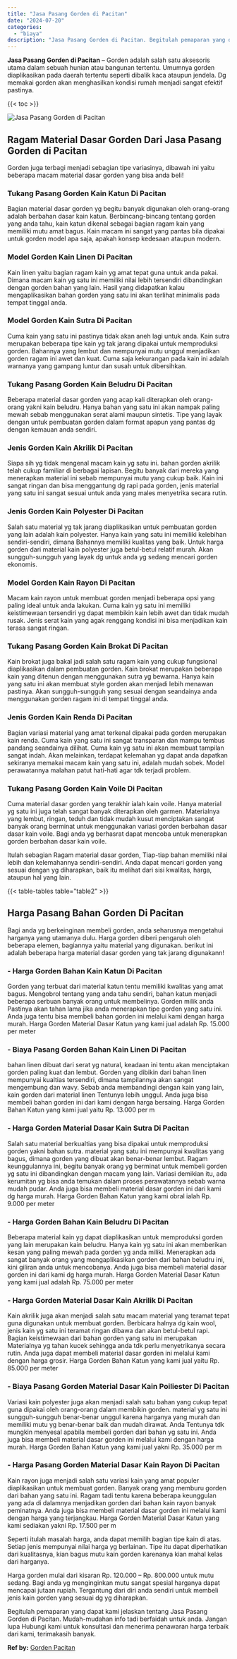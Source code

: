 ```yaml
---
title: "Jasa Pasang Gorden di Pacitan"
date: "2024-07-20"
categories: 
  - "biaya"
description: "Jasa Pasang Gorden di Pacitan. Begitulah pemaparan yang dapat kami jelaskan tentang Jasa Pasang Gorden di Pacitan. Mudah-mudahan info tadi berfaidah untuk an..."
---
```


**Jasa Pasang Gorden di Pacitan** – Gorden adalah salah satu aksesoris utama dalam sebuah hunian atau bangunan tertentu. Umumnya gorden diaplikasikan pada daerah tertentu seperti dibalik kaca ataupun jendela. Dg memakai gorden akan menghasilkan kondisi rumah menjadi sangat efektif pastinya.

{{< toc >}}

![Jasa Pasang Gorden di Pacitan](/images/pasang-gorden-murah09.png)

## Ragam Material Dasar Gorden Dari Jasa Pasang Gorden di Pacitan

Gorden juga terbagi menjadi sebagian tipe variasinya, dibawah ini yaitu beberapa macam material dasar gorden yang bisa anda beli!

### Tukang Pasang Gorden Kain Katun Di Pacitan

Bagian material dasar gorden yg begitu banyak digunakan oleh orang-orang adalah berbahan dasar kain katun. Berbincang-bincang tentang gorden yang anda tahu, kain katun dikenal sebagai bagian ragam kain yang memiliki mutu amat bagus. Kain macam ini sangat yang pantas bila dipakai untuk gorden model apa saja, apakah konsep kedesaan ataupun modern.

### Model Gorden Kain Linen Di Pacitan

Kain linen yaitu bagian ragam kain yg amat tepat guna untuk anda pakai. Dimana macam kain yg satu ini memiliki nilai lebih tersendiri dibandingkan dengan gorden bahan yang lain. Hasil yang didapatkan kalau mengaplikasikan bahan gorden yang satu ini akan terlihat minimalis pada tempat tinggal anda.

### Model Gorden Kain Sutra Di Pacitan

Cuma kain yang satu ini pastinya tidak akan aneh lagi untuk anda. Kain sutra merupakan beberapa tipe kain yg tak jarang dipakai untuk memproduksi gorden. Bahannya yang lembut dan mempunyai mutu unggul menjadikan gorden ragam ini awet dan kuat. Cuma saja kekurangan pada kain ini adalah warnanya yang gampang luntur dan susah untuk dibersihkan.

### Tukang Pasang Gorden Kain Beludru Di Pacitan

Beberapa material dasar gorden yang acap kali diterapkan oleh orang-orang yakni kain beludru. Hanya bahan yang satu ini akan nampak paling mewah sebab menggunakan serat alami maupun sintetis. Tipe yang layak dengan untuk pembuatan gorden dalam format apapun yang pantas dg dengan kemauan anda sendiri.

### Jenis Gorden Kain Akrilik Di Pacitan

Siapa sih yg tidak mengenal macam kain yg satu ini. bahan gorden akrilik telah cukup familiar di berbagai lapisan. Begitu banyak dari mereka yang menerapkan material ini sebab mempunyai mutu yang cukup baik. Kain ini sangat ringan dan bisa menggantung dg rapi pada gorden, jenis material yang satu ini sangat sesuai untuk anda yang males menyetrika secara rutin.

### Jenis Gorden Kain Polyester Di Pacitan

Salah satu material yg tak jarang diaplikasikan untuk pembuatan gorden yang lain adalah kain polyester. Hanya kain yang satu ini memiliki kelebihan sendiri-sendiri, dimana Bahannya memiliki kualitas yang baik. Untuk harga gorden dari material kain polyester juga betul-betul relatif murah. Akan sungguh-sungguh yang layak dg untuk anda yg sedang mencari gorden ekonomis.

### Model Gorden Kain Rayon Di Pacitan

Macam kain rayon untuk membuat gorden menjadi beberapa opsi yang paling ideal untuk anda lakukan. Cuma kain yg satu ini memiliki keistimewaan tersendiri yg dapat membikin kain lebih awet dan tidak mudah rusak. Jenis serat kain yang agak renggang kondisi ini bisa menjadikan kain terasa sangat ringan.

### Tukang Pasang Gorden Kain Brokat Di Pacitan

Kain brokat juga bakal jadi salah satu ragam kain yang cukup fungsional diaplikasikan dalam pembuatan gorden. Kain brokat merupakan beberapa kain yang ditenun dengan menggunakan sutra yg bewarna. Hanya kain yang satu ini akan membuat style gorden akan menjadi lebih menawan pastinya. Akan sungguh-sungguh yang sesuai dengan seandainya anda menggunakan gorden ragam ini di tempat tinggal anda.

### Jenis Gorden Kain Renda Di Pacitan

Bagian variasi material yang amat terkenal dipakai pada gorden merupakan kain renda. Cuma kain yang satu ini sangat transparan dan mampu tembus pandang seandainya dilihat. Cuma kain yg satu ini akan membuat tampilan sangat indah. Akan melainkan, terdapat kelemahan yg dapat anda dapatkan sekiranya memakai macam kain yang satu ini, adalah mudah sobek. Model perawatannya malahan patut hati-hati agar tdk terjadi problem.

### Tukang Pasang Gorden Kain Voile Di Pacitan

Cuma material dasar gorden yang terakhir ialah kain voile. Hanya material yg satu ini juga telah sangat banyak diterapkan oleh garmen. Materialnya yang lembut, ringan, teduh dan tidak mudah kusut menciptakan sangat banyak orang berminat untuk menggunakan variasi gorden berbahan dasar dasar kain voile. Bagi anda yg berhasrat dapat mencoba untuk menerapkan gorden berbahan dasar kain voile.

Itulah sebagian Ragam material dasar gorden, Tiap-tiap bahan memiliki nilai lebih dan kelemahannya sendiri-sendiri. Anda dapat mencari gorden yang sesuai dengan yg diharapkan, baik itu melihat dari sisi kwalitas, harga, ataupun hal yang lain.

{{< table-tables table="table2" >}}

## Harga Pasang Bahan Gorden Di Pacitan

Bagi anda yg berkeinginan membeli gorden, anda seharusnya mengetahui harganya yang utamanya dulu. Harga gorden diberi pengaruh oleh beberapa elemen, bagiannya yaitu material yang digunakan. berikut ini adalah beberapa harga material dasar gorden yang tak jarang digunakann!

### \- Harga Gorden Bahan Kain Katun Di Pacitan

Gorden yang terbuat dari material katun tentu memiliki kwalitas yang amat bagus. Mengobrol tentang yang anda tahu sendiri, bahan katun menjadi beberapa serbuan banyak orang untuk membelinya. Gorden milik anda Pastinya akan tahan lama jika anda menerapkan tipe gorden yang satu ini. Anda juga tentu bisa membeli bahan gorden ini melalui kami dengan harga murah. Harga Gorden Material Dasar Katun yang kami jual adalah Rp. 15.000 per meter

### \- Biaya Pasang Gorden Bahan Kain Linen Di Pacitan

bahan linen dibuat dari serat yg natural, keadaan ini tentu akan menciptakan gorden paling kuat dan lembut. Gorden yang dibikin dari bahan linen mempunyai kualtias tersendiri, dimana tampilannya akan sangat mengembung dan wavy. Sebab anda membandingi dengan kain yang lain, kain gorden dari material linen Tentunya lebih unggul. Anda juga bisa membeli bahan gorden ini dari kami dengan harga bersaing. Harga Gorden Bahan Katun yang kami jual yaitu Rp. 13.000 per m

### \- Harga Gorden Material Dasar Kain Sutra Di Pacitan

Salah satu material berkualtias yang bisa dipakai untuk memproduksi gorden yakni bahan sutra. material yang satu ini mempunyai kwalitas yang bagus, dimana gorden yang dibuat akan benar-benar lembut. Ragam keunggulannya ini, begitu banyak orang yg berminat untuk membeli gorden yg satu ini dibandingkan dengan macam yang lain. Variasi demikian itu, ada kerumitan yg bisa anda temukan dalam proses perawatannya sebab warna mudah pudar. Anda juga bisa membeli material dasar gorden ini dari kami dg harga murah. Harga Gorden Bahan Katun yang kami obral ialah Rp. 9.000 per meter

### \- Harga Gorden Bahan Kain Beludru Di Pacitan

Beberapa material kain yg dapat diaplikasikan untuk memproduksi gorden yang lain merupakan kain beludru. Hanya kain yg satu ini akan memberikan kesan yang paling mewah pada gorden yg anda miliki. Menerapkan ada sangat banyak orang yang mengaplikasikan gorden dari bahan beludru ini, kini giliran anda untuk mencobanya. Anda juga bisa membeli material dasar gorden ini dari kami dg harga murah. Harga Gorden Material Dasar Katun yang kami jual adalah Rp. 75.000 per meter

### \- Harga Gorden Material Dasar Kain Akrilik Di Pacitan

Kain akrilik juga akan menjadi salah satu macam material yang teramat tepat guna digunakan untuk membuat gorden. Berbicara halnya dg kain wool, jenis kain yg satu ini teramat ringan dibawa dan akan betul-betul rapi. Bagian keistimewaan dari bahan gorden yang satu ini merupakan Materialnya yg tahan kucek sehingga anda tdk perlu menyetrikanya secara rutin. Anda juga dapat membeli material dasar gorden ini melalui kami dengan harga grosir. Harga Gorden Bahan Katun yang kami jual yaitu Rp. 85.000 per meter

### \- Biaya Pasang Gorden Material Dasar Kain Poiliester Di Pacitan

Variasi kain polyester juga akan menjadi salah satu bahan yang cukup tepat guna dipakai oleh orang-orang dalam membikin gorden. material yg satu ini sungguh-sungguh benar-benar unggul karena harganya yang murah dan memiliki mutu yg benar-benar baik dan mudah dirawat. Anda Tentunya tdk mungkin menyesal apabila membeli gorden dari bahan yg satu ini. Anda juga bisa membeli material dasar gorden ini melalui kami dengan harga murah. Harga Gorden Bahan Katun yang kami jual yakni Rp. 35.000 per m

### \- Harga Pasang Gorden Material Dasar Kain Rayon Di Pacitan

Kain rayon juga menjadi salah satu variasi kain yang amat populer diaplikasikan untuk membuat gorden. Banyak orang yang memburu gorden dari bahan yang satu ini. Ragam tadi tentu karena beberapa keunggulan yang ada di dalamnya menjadikan gorden dari bahan kain rayon banyak peminatnya. Anda juga bisa membeli material dasar gorden ini melalui kami dengan harga yang terjangkau. Harga Gorden Material Dasar Katun yang kami sediakan yakni Rp. 17.500 per m

Seperti itulah masalah harga, anda dapat memilih bagian tipe kain di atas. Setiap jenis mempunyai nilai harga yg berlainan. Tipe itu dapat diperhatikan dari kualitasnya, kian bagus mutu kain gorden karenanya kian mahal kelas dari harganya.

Harga gorden mulai dari kisaran Rp. 120.000 – Rp. 800.000 untuk mutu sedang. Bagi anda yg menginginkan mutu sangat spesial harganya dapat mencapai jutaan rupiah. Tergantung dari diri anda sendiri untuk membeli jenis kain gorden yang sesuai dg yg diharapkan.

Begitulah pemaparan yang dapat kami jelaskan tentang Jasa Pasang Gorden di Pacitan. Mudah-mudahan info tadi berfaidah untuk anda. Jangan lupa Hubungi kami untuk konsultasi dan menerima penawaran harga terbaik dari kami, terimakasih banyak.

**Ref by:**  [Gorden  Pacitan](https://id.wikipedia.org/wiki/Gorden)
